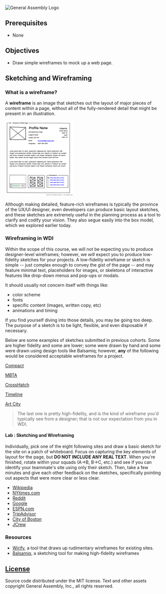 ![General Assembly Logo](https://camo.githubusercontent.com/1a91b05b8f4d44b5bbfb83abac2b0996d8e26c92/687474703a2f2f692e696d6775722e636f6d2f6b6538555354712e706e67)

## Prerequisites
- None

## Objectives
- Draw simple wireframes to mock up a web page.

## Sketching and Wireframing
### What is a wireframe?
A **wireframe** is an image that sketches out the layout of major pieces of content within a page, without all of the fully-rendered detail that might be present in an illustration.

![Example Wireframe](images/220px-Profilewireframe.png)

Although making detailed, feature-rich wireframes is typically the province of the UX/UI designer, even developers can produce basic layout sketches, and these sketches are extremely useful in the planning process as a tool to clarify and codify your vision. They also segue easily into the box model, which we explored earlier today.

### Wireframing in WDI
Within the scope of this course, we will not be expecting you to produce designer-level wireframes; however, we _will_ expect you to produce low-fidelity sketches for your projects. A low-fidelity wireframe or sketch is simple -- just complex enough to convey the gist of the page -- and may feature minimal text, placeholders for images, or skeletons of interactive features like drop-down menus and pop-ups or modals.

It should usually not concern itself with things like:
* color scheme
* fonts
* specific content (images, written copy, etc)
* animations and timing

If you find yourself diving into those details, you may be going too deep. The purpose of a sketch is to be light, flexible, and even disposable if necessary.

Below are some examples of sketches submitted in previous cohorts. Some are higher fidelity and some are lower; some were drawn by hand and some were drawn using design tools like Balsamiq; however, **any** of the following would be considered acceptable wireframes for a project.

[Compact](images/compact.png)

[MBTA](images/mbta.png)

[CrossHatch](images/crosshatch.jpg)

[Timeline](images/timeline.png)

[Art City](https://github.com/breduffy/ArtCity_app/blob/master/z_Mockups/Project%202_Art_City_Mockups.pdf)

> The last one is pretty high-fidelity, and is the kind of wireframe you'd typically see from a designer; that is not our expectation from you in WDI.

#### Lab : Sketching and Wireframing
Individually, pick one of the eight following sites and draw a basic sketch for the site on a patch of whiteboard. Focus on capturing the key elements of layout for the page, but **DO NOT INCLUDE ANY REAL TEXT**. When you're finished, rotate within your squads (A->B, B->C, etc.) and see if you can identify your teammate's site using only their sketch. Then, take a few minutes and give each other feedback on the sketches, specifically pointing out aspects that were more clear or less clear.

* [Wikipedia](https://en.wikipedia.org)
* [NYtimes.com](http://www.nytimes.com/)
* [Reddit](https://www.reddit.com/)
* [Google](https://www.google.com/)
* [ESPN.com](http://espn.go.com/)
* [TripAdvisor](http://www.tripadvisor.com/)
* [City of Boston](http://www.cityofboston.gov/)
* [JCrew](https://www.jcrew.com/index.jsp)

### Resources

* [Wirify](http://www.wirify.com/), a tool that draws up rudimentary wireframes for existing sites.
* [Balsamiq](https://balsamiq.com/), a sketching tool for making high-fidelity wireframes

[License](LICENSE)
------------------

Source code distributed under the MIT license. Text and other assets copyright
General Assembly, Inc., all rights reserved.

